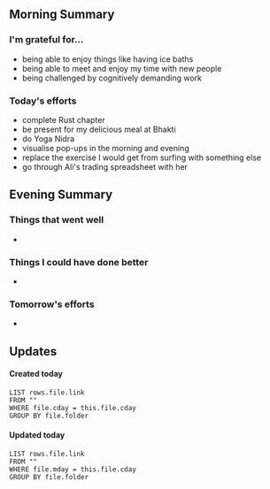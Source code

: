 ## Morning Summary

### I'm grateful for...
- being able to enjoy things like having ice baths
- being able to meet and enjoy my time with new people
- being challenged by cognitively demanding work 

### Today's efforts
- complete Rust chapter
- be present for my delicious meal at Bhakti
- do Yoga Nidra
- visualise pop-ups in the morning and evening
- replace the exercise I would get from surfing with something else
- go through Ali's trading spreadsheet with her

## Evening Summary

### Things that went well
- 

### Things I could have done better
- 

### Tomorrow's efforts
- 

## Updates 
#### Created today
```dataview
LIST rows.file.link
FROM ""
WHERE file.cday = this.file.cday
GROUP BY file.folder
```

#### Updated today
```dataview
LIST rows.file.link
FROM ""
WHERE file.mday = this.file.cday
GROUP BY file.folder
```
